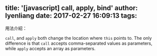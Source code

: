 title: '[javascript] call, apply, bind'
author: lyenliang
date: 2017-02-27 16:09:13
tags:
---
用法介紹：

`call`, and `apply` both change the location where `this` points to. The only difference is that `call` accepts comma-separated values as parameters, while `apply` accepts an array  as parameters.



